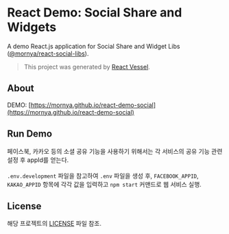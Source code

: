 # React Demo: Social Share and Widgets
A demo React.js application for Social Share and Widget Libs ([@mornya/react-social-libs](https://www.npmjs.com/package/@mornya/react-social-libs)).

> This project was generated by [React Vessel](https://www.npmjs.com/package/@mornya/react-vessel).

## About
DEMO: [https://mornya.github.io/react-demo-social](https://mornya.github.io/react-demo-social)

## Run Demo
페이스북, 카카오 등의 소셜 공유 기능을 사용하기 위해서는 각 서비스의 공유 기능 관련 설정 후 appId를 얻는다.<br><br>
`.env.development` 파일을 참고하여 `.env` 파일을 생성 후, `FACEBOOK_APPID`, `KAKAO_APPID` 항목에 각각 값을 입력하고 `npm start` 커맨드로 웹 서비스 실행.

## License
해당 프로젝트의 [LICENSE](LICENSE) 파일 참조.
